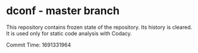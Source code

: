 # dconf - master branch

This repository contains frozen state of the repository.
Its history is cleared. It is used only for static code
analysis with Codacy.

Commit Time: 1691331964